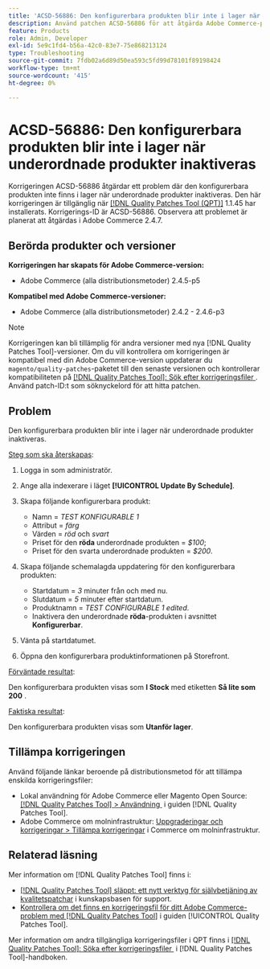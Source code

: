 ```yaml
---
title: 'ACSD-56886: Den konfigurerbara produkten blir inte i lager när underordnade produkter inaktiveras'
description: Använd patchen ACSD-56886 för att åtgärda Adobe Commerce-problemet där den konfigurerbara produkten blir otillgänglig när produkter inaktiveras.
feature: Products
role: Admin, Developer
exl-id: 5e9c1fd4-b56a-42c0-83e7-75e868213124
type: Troubleshooting
source-git-commit: 7fdb02a6d89d50ea593c5fd99d78101f89198424
workflow-type: tm+mt
source-wordcount: '415'
ht-degree: 0%

---
```


# ACSD-56886: Den konfigurerbara produkten blir inte i lager när underordnade produkter inaktiveras

Korrigeringen ACSD-56886 åtgärdar ett problem där den konfigurerbara produkten inte finns i lager när underordnade produkter inaktiveras. Den här korrigeringen är tillgänglig när [[!DNL Quality Patches Tool (QPT)]](https://experienceleague.adobe.com/sv/docs/commerce-operations/tools/quality-patches-tool/quality-patches-tool-to-self-serve-quality-patches) 1.1.45 har installerats. Korrigerings-ID är ACSD-56886. Observera att problemet är planerat att åtgärdas i Adobe Commerce 2.4.7.

## Berörda produkter och versioner

**Korrigeringen har skapats för Adobe Commerce-version:**

* Adobe Commerce (alla distributionsmetoder) 2.4.5-p5

**Kompatibel med Adobe Commerce-versioner:**

* Adobe Commerce (alla distributionsmetoder) 2.4.2 - 2.4.6-p3

>[!NOTE]
>
>Korrigeringen kan bli tillämplig för andra versioner med nya [!DNL Quality Patches Tool]-versioner. Om du vill kontrollera om korrigeringen är kompatibel med din Adobe Commerce-version uppdaterar du `magento/quality-patches`-paketet till den senaste versionen och kontrollerar kompatibiliteten på [[!DNL Quality Patches Tool]: Sök efter korrigeringsfiler &#x200B;](https://experienceleague.adobe.com/tools/commerce-quality-patches/index.html?lang=sv-SE). Använd patch-ID:t som söknyckelord för att hitta patchen.

## Problem

Den konfigurerbara produkten blir inte i lager när underordnade produkter inaktiveras.

<u>Steg som ska återskapas</u>:

1. Logga in som administratör.
1. Ange alla indexerare i läget **[!UICONTROL Update By Schedule]**.
1. Skapa följande konfigurerbara produkt:

   * Namn = *TEST KONFIGURABLE 1*
   * Attribut = *färg*
   * Värden = *röd* och *svart*
   * Priset för den **röda** underordnade produkten = *$100*;
   * Priset för den svarta underordnade produkten = *$200*.

1. Skapa följande schemalagda uppdatering för den konfigurerbara produkten:

   * Startdatum = *3* minuter från och med nu.
   * Slutdatum = *5* minuter efter startdatum.
   * Produktnamn = *TEST CONFIGURABLE 1 edited*.
   * Inaktivera den underordnade **röda**-produkten i avsnittet **Konfigurerbar**.

1. Vänta på startdatumet.
1. Öppna den konfigurerbara produktinformationen på Storefront.

<u>Förväntade resultat</u>:

Den konfigurerbara produkten visas som **I Stock** med etiketten **Så lite som 200** .

<u>Faktiska resultat</u>:

Den konfigurerbara produkten visas som **Utanför lager**.

## Tillämpa korrigeringen

Använd följande länkar beroende på distributionsmetod för att tillämpa enskilda korrigeringsfiler:

* Lokal användning för Adobe Commerce eller Magento Open Source: [[!DNL Quality Patches Tool] > Användning &#x200B;](/help/tools/quality-patches-tool/usage.md) i guiden [!DNL Quality Patches Tool].
* Adobe Commerce om molninfrastruktur: [Uppgraderingar och korrigeringar > Tillämpa korrigeringar](https://experienceleague.adobe.com/docs/commerce-cloud-service/user-guide/develop/upgrade/apply-patches.html?lang=sv-SE) i Commerce om molninfrastruktur.

## Relaterad läsning

Mer information om [!DNL Quality Patches Tool] finns i:

* [[!DNL Quality Patches Tool] släppt: ett nytt verktyg för självbetjäning av kvalitetspatchar](https://experienceleague.adobe.com/sv/docs/commerce-operations/tools/quality-patches-tool/quality-patches-tool-to-self-serve-quality-patches) i kunskapsbasen för support.
* [Kontrollera om det finns en korrigeringsfil för ditt Adobe Commerce-problem med  [!DNL Quality Patches Tool]](/help/tools/quality-patches-tool/patches-available-in-qpt/check-patch-for-magento-issue-with-magento-quality-patches.md) i guiden [!UICONTROL Quality Patches Tool].


Mer information om andra tillgängliga korrigeringsfiler i QPT finns i [[!DNL Quality Patches Tool]: Söka efter korrigeringsfiler &#x200B;](https://experienceleague.adobe.com/tools/commerce-quality-patches/index.html?lang=sv-SE) i [!DNL Quality Patches Tool]-handboken.
